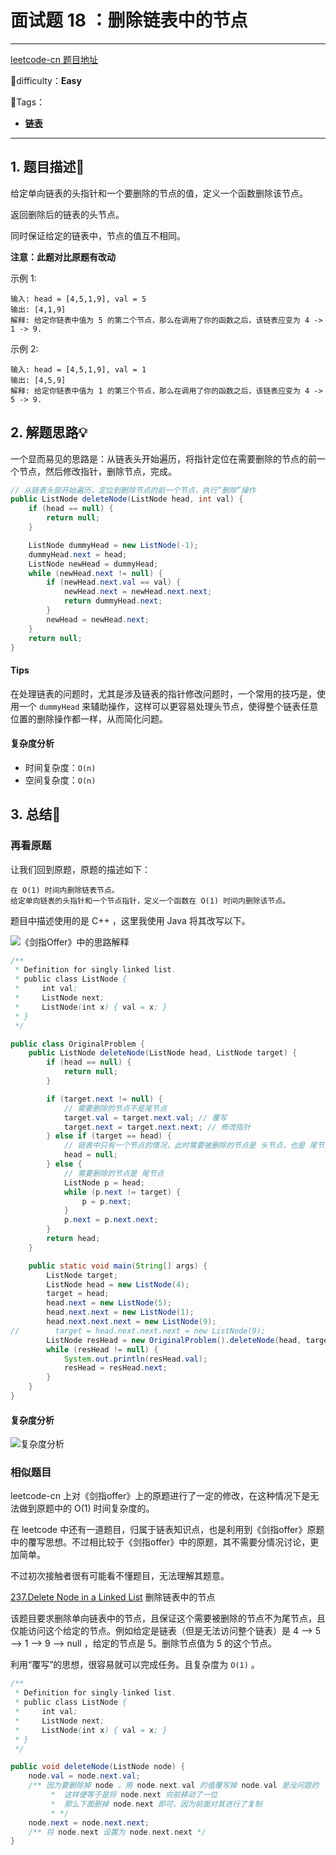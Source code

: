 # 面试题 18 ：删除链表中的节点

---

[leetcode-cn 题目地址](https://leetcode-cn.com/problems/shan-chu-lian-biao-de-jie-dian-lcof/)

📗difficulty：**Easy**	

🎯Tags：

+ **[链表](https://leetcode-cn.com/tag/linked-list/)** 
---

## 1. 题目描述📃

 给定单向链表的头指针和一个要删除的节点的值，定义一个函数删除该节点。

返回删除后的链表的头节点。

同时保证给定的链表中，节点的值互不相同。

**注意：此题对比原题有改动**

示例 1:

```
输入: head = [4,5,1,9], val = 5
输出: [4,1,9]
解释: 给定你链表中值为 5 的第二个节点，那么在调用了你的函数之后，该链表应变为 4 -> 1 -> 9.
```

示例 2:

```
输入: head = [4,5,1,9], val = 1
输出: [4,5,9]
解释: 给定你链表中值为 1 的第三个节点，那么在调用了你的函数之后，该链表应变为 4 -> 5 -> 9.
```



## 2. 解题思路💡

一个显而易见的思路是：从链表头开始遍历，将指针定位在需要删除的节点的前一个节点，然后修改指针，删除节点，完成。

```java
// 从链表头部开始遍历，定位到删除节点的前一个节点，执行“删除”操作
public ListNode deleteNode(ListNode head, int val) {
    if (head == null) {
        return null;
    }

    ListNode dummyHead = new ListNode(-1);
    dummyHead.next = head;
    ListNode newHead = dummyHead;
    while (newHead.next != null) {
        if (newHead.next.val == val) {
            newHead.next = newHead.next.next;
            return dummyHead.next;
        }
        newHead = newHead.next;
    }
    return null;
}
```

#### Tips

在处理链表的问题时，尤其是涉及链表的指针修改问题时，一个常用的技巧是，使用一个 `dummyHead` 来辅助操作，这样可以更容易处理头节点，使得整个链表任意位置的删除操作都一样，从而简化问题。



#### 复杂度分析

+ 时间复杂度：`O(n)`
+ 空间复杂度：`O(n)`



## 3. 总结🎯

### 再看原题

让我们回到原题，原题的描述如下：

```
在 O(1) 时间内删除链表节点。
给定单向链表的头指针和一个节点指针，定义一个函数在 O(1) 时间内删除该节点。
```

题目中描述使用的是 C++ ，这里我使用 Java 将其改写以下。

![《剑指Offer》中的思路解释](https://assets.ryantech.ltd/20200502154948.png)



```java
/**
 * Definition for singly-linked list.
 * public class ListNode {
 *     int val;
 *     ListNode next;
 *     ListNode(int x) { val = x; }
 * }
 */

public class OriginalProblem {
    public ListNode deleteNode(ListNode head, ListNode target) {
        if (head == null) {
            return null;
        }

        if (target.next != null) {
            // 需要删除的节点不是尾节点
            target.val = target.next.val; // 覆写
            target.next = target.next.next; // 修改指针
        } else if (target == head) {
            // 链表中只有一个节点的情况，此时需要被删除的节点是 头节点，也是 尾节点
            head = null;
        } else {
            // 需要删除的节点是 尾节点
            ListNode p = head;
            while (p.next != target) {
                p = p.next;
            }
            p.next = p.next.next;
        }
        return head;
    }

    public static void main(String[] args) {
        ListNode target;
        ListNode head = new ListNode(4);
        target = head;
        head.next = new ListNode(5);
        head.next.next = new ListNode(1);
        head.next.next.next = new ListNode(9);
//        target = head.next.next.next = new ListNode(9);
        ListNode resHead = new OriginalProblem().deleteNode(head, target);
        while (resHead != null) {
            System.out.println(resHead.val);
            resHead = resHead.next;
        }
    }
}

```

#### 复杂度分析

![复杂度分析](https://assets.ryantech.ltd/20200502155105.png)



### 相似题目

leetcode-cn 上对《剑指offer》上的原题进行了一定的修改，在这种情况下是无法做到原题中的  O(1) 时间复杂度的。

在 leetcode 中还有一道题目，归属于链表知识点，也是利用到《剑指offer》原题中的覆写思想。不过相比较于《剑指offer》中的原题，其不需要分情况讨论，更加简单。

不过初次接触者很有可能看不懂题目，无法理解其题意。

[237.Delete Node in a Linked List](https://leetcode.com/problems/delete-node-in-a-linked-list/ ) 删除链表中的节点

该题目要求删除单向链表中的节点，且保证这个需要被删除的节点不为尾节点，且仅能访问这个给定的节点。例如给定是链表（但是无法访问整个链表）是 4 ——> 5 ——> 1 ——> 9 ——> null ，给定的节点是 5。删除节点值为 5 的这个节点。

利用“覆写”的思想，很容易就可以完成任务。且复杂度为 `O(1)` 。

```java
/**
 * Definition for singly-linked list.
 * public class ListNode {
 *     int val;
 *     ListNode next;
 *     ListNode(int x) { val = x; }
 * }
 */

public void deleteNode(ListNode node) {
    node.val = node.next.val;
    /** 因为要删除掉 node ，用 node.next.val 的值覆写掉 node.val 是没问题的
         *  这样便等于是将 node.next 向前移动了一位
         *  那么下面删掉 node.next 即可，因为前面对其进行了复制
         * */
    node.next = node.next.next;
    /** 将 node.next 设置为 node.next.next */
}
```



